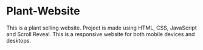 # Plant-Website
This is a plant selling website. Project is made using HTML, CSS, JavaScript and Scroll Reveal. This is a responsive website for both mobile devices and desktops. 
